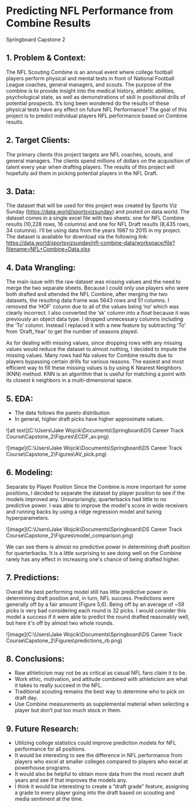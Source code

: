 # Predicting NFL Performance from Combine Results
Springboard Capstone 2

## 1. Problem & Context:
The NFL Scouting Combine is an annual event where college football players perform physical and mental tests in front of National Football League coaches, general managers, and scouts.  The purpose of the combine is to provide insight into the medical history, athletic
abilities, psychological state, as well as demonstrations of skill in positional drills of potential prospects.  It’s long been wondered do the results of these physical tests have any effect on future NFL Performance? The goal of this project is to predict individual players NFL performance based on Combine results.

## 2. Target Clients: 
The primary clients this project targets are NFL coaches, scouts, and general managers. The clients spend millions of dollars on the acquisition of talent every year when drafting players. The results of this project will hopefully aid them in picking potential players in the NFL Draft.   

## 3. Data:
The dataset that will be used for this project was created by Sports Viz Sunday  (https://data.world/sportsvizsunday) and posted on data.world.  The dataset comes in a single excel file with two sheets: one for NFL Combine results (10,228 rows, 16 columns) and one for NFL Draft results (8,435 rows, 34 columns). I’ll be using data from the years 1987 to 2015 in my project.  The dataset is available for download via the following link: https://data.world/sportsvizsunday/nfl-combine-data/workspace/file?filename=NFL+Combine+Data.xlsx

## 4. Data Wrangling: 
The main issue with the raw dataset was missing values and the need to merge the two separate sheets. Because I could only use players who were both drafted and attended the NFL Combine, after merging the two datasets, the resulting data frame was 5643 rows and 51 columns.  I removed the ‘HOF’ column due to all of the values being ‘no’ which was clearly incorrect. I also converted the ‘sk’ column into a float because it was previously an object data type. I dropped unnecessary columns including the ’To’ column. Instead I replaced it with a new feature by subtracting ‘To’ from ‘Draft_Year’ to get the number of seasons played. 

As for dealing with missing values, since dropping rows with any missing values would reduce the dataset to almost nothing, I decided to impute the missing values. Many rows had Na values for Combine results due to players bypassing certain drills for various reasons. The easiest and most efficient way to fill these missing values is by using K Nearest Neighbors (KNN) method. KNN is an algorithm that is useful for matching a point with its closest k neighbors in a multi-dimensional space. 

## 5. EDA:
* The data follows the pareto distribution
* In general, higher draft picks have higher approximate values.

![alt text](C:\Users\Jake Wojcik\Documents\Springboard\DS Career Track Course\Capstone_2\Figures\ECDF_av.png)

![image](C:\Users\Jake Wojcik\Documents\Springboard\DS Career Track Course\Capstone_2\Figures\AV_pick.png)

## 6. Modeling:
Separate by Player Position
Since the Combine is more important for some positions, I decided to separate the dataset by player position to see if the models improved any.
Unsurprisingly, quarterbacks had little to no predictive power. I was able to improve the model's score in wide receivers and running backs by using a ridge regression model and tuning hyperparameters.

![image](C:\Users\Jake Wojcik\Documents\Springboard\DS Career Track Course\Capstone_2\Figures\model_comparison.png)

We can see there is almost no predictive power in determining draft position for quarterbacks. It is a little surprising to see doing well on the Combine rarely has any effect in increasing one's chance of being drafted higher. 

## 7. Predictions: 
Overall the best performing model still has little predictive power in determining draft position and, in turn, NFL success. Predictions were generally off by a fair amount (Figure 5,6). Being off by an average of ~59 picks is very bad considering each round is 32 picks. I would consider this model a success if it were able to predict the round drafted reasonably well, but here it's off by almost two whole rounds. 

![image](C:\Users\Jake Wojcik\Documents\Springboard\DS Career Track Course\Capstone_2\Figures\predictions_rb.png)

## 8. Conclusions: 
* Raw athleticism may not be as critical as casual NFL fans claim it to be. 
* Work ethic, motivation, and attitude combined with athleticism are what it takes to really succeed in the NFL.
* Traditional scouting remains the best way to determine who to pick on draft day. 
* Use Combine measurements as supplemental material when selecting a player but don’t put too much stock in them.

## 9. Future Research: 
* Utilizing college statistics could improve prediction models for NFL performance for all positions.  
* It would be interesting to see the difference in NFL performance from players who excel at smaller colleges compared to players who excel at powerhouse programs.  
* It would also be helpful to obtain more data from the most recent draft years and see if that improves the models any. 
* I think it would be interesting to create a “draft grade” feature, assigning a grade to every player going into the draft based on scouting and media sentiment at the time. 




